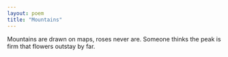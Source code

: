 ```yaml
---
layout: poem
title: "Mountains"
---
```


Mountains are drawn on maps,
roses never are.
Someone thinks the peak is firm
that flowers outstay by far.
